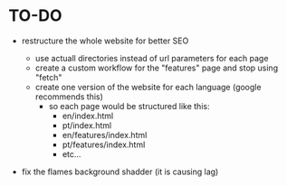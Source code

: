 # TO-DO

- restructure the whole website for better SEO
    - use actuall directories instead of url parameters for each page
    - create a custom workflow for the "features" page and stop using "fetch"
    - create one version of the website for each language (google recommends this)
        - so each page would be structured like this:
            - en/index.html
            - pt/index.html
            - en/features/index.html
            - pt/features/index.html
            - etc...

- fix the flames background shadder (it is causing lag)